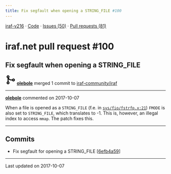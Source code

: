 ```yaml
---
title: Fix segfault when opening a STRING_FILE #100
---
```


[iraf-v216](/iraf-v216) · [Code](https://github.com/iraf-community/iraf/tree/iraf-v216) · [Issues (50)](/iraf-v216/issues) · [Pull requests (81)](/iraf-v216/issues/pulls)

# iraf.net pull request #100
## Fix segfault when opening a STRING_FILE
![merge](git-merge.svg) **[olebole](https://github.com/olebole)** merged 1 commit to [iraf-community/iraf](https://github.com/iraf-community/iraf/)

- - - -

**[olebole](https://github.com/olebole)** commented on 2017-10-07

When a file is opened as a `STRING_FILE` (f.e. in [`sys/fio/fstrfp.x:21`](https://github.com/iraf-community/iraf/blob/9590f45760a4791f3305407fb51c87f1282b32be/sys/fio/fstrfp.x#L21)) `FMODE` is also set to `STRING_FILE`, which translates to -1. This is, however, an illegal index to access `mmap`. The patch fixes this.
- - - -

## Commits

* Fix segfault for opening a STRING_FILE [[6efb4a59](https://github.com/iraf-community/iraf/commit/6efb4a59fa2d6ce21e0a3a510c877aa16c1b5127)]

- - - -

Last updated on 2017-10-07
